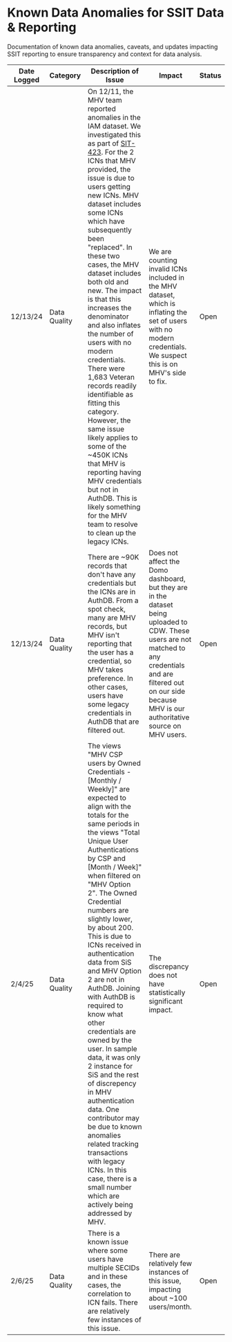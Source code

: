 # Known Data Anomalies for SSIT Data & Reporting 
Documentation of known data anomalies, caveats, and updates impacting SSIT reporting to ensure transparency and context for data analysis.

| Date Logged | Category     | Description of Issue                                                                                                                                                                                                                                                                                                                                                                                                                                                                                             | Impact                                                                                                                                                                                                                                   | Status         |
|-------------|--------------|---------------------------------------------------------------------------------------------------------------------------------------------------------------------------------------------------------------------------------------------------------------------------------------------------------------------------------------------------------------------------------------------------------------------------------------------------------------------------------------------------------|------------------------------------------------------------------------------------------------------------------------------------------------------------------------------------------------------------------------------------------|----------------|
| 12/13/24    | Data Quality | On 12/11, the MHV team reported anomalies in the IAM dataset. We investigated this as part of [SIT-423](https://jira.devops.va.gov/browse/SIT-423). For the 2 ICNs that MHV provided, the issue is due to users getting new ICNs. MHV dataset includes some ICNs which have subsequently been "replaced". In these two cases, the MHV dataset includes both old and new. The impact is that this increases the denominator and also inflates the number of users with no modern credentials. There were 1,683 Veteran records readily identifiable as fitting this category. However, the same issue likely applies to some of the ~450K ICNs that MHV is reporting having MHV credentials but not in AuthDB. This is likely something for the MHV team to resolve to clean up the legacy ICNs. | We are counting invalid ICNs included in the MHV dataset, which is inflating the set of users with no modern credentials. We suspect this is on MHV's side to fix.                                                                         | Open           |
| 12/13/24    | Data Quality | There are ~90K records that don't have any credentials but the ICNs are in AuthDB. From a spot check, many are MHV records, but MHV isn't reporting that the user has a credential, so MHV takes preference. In other cases, users have some legacy credentials in AuthDB that are filtered out.                                                                                                                                                                                                                               | Does not affect the Domo dashboard, but they are in the dataset being uploaded to CDW. These users are not matched to any credentials and are filtered out on our side because MHV is our authoritative source on MHV users.                | Open  |
| 2/4/25    | Data Quality | The views "MHV CSP users by Owned Credentials - [Monthly / Weekly]" are expected to align with the totals for the same periods in the views "Total Unique User Authentications by CSP and [Month / Week]" when filtered on "MHV Option 2".  The Owned Credential numbers are slightly lower, by about 200.  This is due to ICNs received in authentication data from SiS and MHV Option 2 are not in AuthDB. Joining with AuthDB is required to know what other credentials are owned by the user.  In sample data, it was only 2 instance for SiS and the rest of discrepency in MHV authentication data.  One contributor may be due to known anomalies related tracking transactions with legacy ICNs. In this case, there is a small number which are actively being addressed by MHV.                                                                                                                                                                                                                              | The discrepancy does not have statistically significant impact.                | Open  |
| 2/6/25    | Data Quality | There is a known issue where some users have multiple SECIDs and in these cases, the correlation to ICN fails.  There are relatively few instances of this issue.                                                                                                                                                                                                                     |  There are relatively few instances of this issue, impacting about ~100 users/month.               | Open  |


